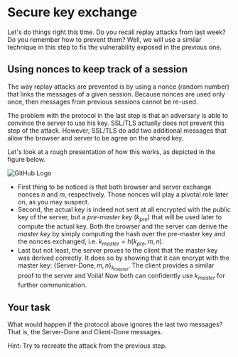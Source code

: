 # Secure key exchange

Let's do things right this time. Do you recall replay attacks from last week? Do you remember how to prevent them? Well, we will use a similar technique in this step to fix the vulnerability exposed in the previous one. 

## Using nonces to keep track of a session

The way replay attacks are prevented is by using a nonce (random number) that links the messages of a given session. Because nonces are used only once, then messages from previous sessions cannot be re-used.

The problem with the protocol in the last step is that an adversary is able to convince the server to use his key. SSL/TLS actually does not prevent this step of the attack. However, SSL/TLS do add two  additional messages that allow the browser and server to be agree on the shared key. 

Let's look at a rough presentation of how this works, as depicted in the figure below.


![GitHub Logo](./images/msc-charts/secure-nonce-exchange.jpg)

* First thing to be noticed is that both browser and server exchange nonces $n$ and $m$, respectively. Those nonces will play a pivotal role later on, as you may suspect. 
* Second, the actual key is indeed not sent at all encrypted with the public key of the server, but a *pre-master key* ($k_{pre}$) that will be used later to compute the actual key. Both the browser and the server can derive the *master key* by simply computing the hash over the pre-master key and the nonces exchanged, i.e. $k_{master} = h(k_{pre}, m, n)$.
* Last but not least, the server proves to the client that the master key was derived correctly. It does so by showing that it can encrypt with the master key: $\{$Server-Done$, m, n\}_{k_{master}}$. The client provides a similar proof to the server and Voilá! Now both can confidently use $k_{master}$ for further communication.

## Your task

What would happen if the protocol above ignores the last two messages? That is, the Server-Done and Client-Done messages.

Hint: Try to recreate the attack from the previous step. 
